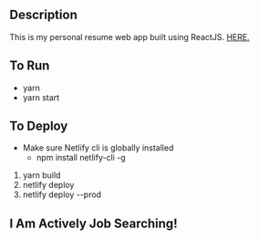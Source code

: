 ## Description
This is my personal resume web app built using ReactJS. <a href="https://www.jtaylor.app">HERE.</a>

## To Run
- yarn
- yarn start

## To Deploy
- Make sure Netlify cli is globally installed 
   - npm install netlify-cli -g

1. yarn build
2. netlify deploy
4. netlify deploy --prod

## I Am Actively Job Searching!